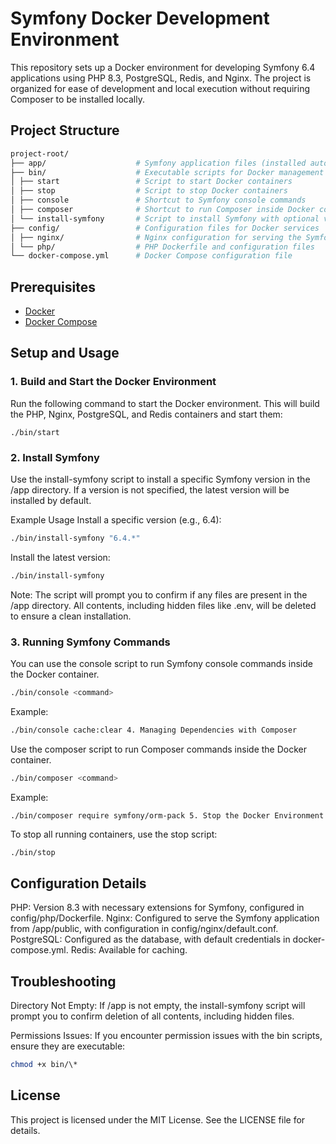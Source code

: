 # Symfony Docker Development Environment

This repository sets up a Docker environment for developing Symfony 6.4 applications using PHP 8.3, PostgreSQL, Redis, and Nginx. The project is organized for ease of development and local execution without requiring Composer to be installed locally.

## Project Structure

```bash
project-root/
├── app/                    # Symfony application files (installed automatically)
├── bin/                    # Executable scripts for Docker management and Symfony commands
│ ├── start                 # Script to start Docker containers
│ ├── stop                  # Script to stop Docker containers
│ ├── console               # Shortcut to Symfony console commands
│ ├── composer              # Shortcut to run Composer inside Docker container
│ └── install-symfony       # Script to install Symfony with optional version
├── config/                 # Configuration files for Docker services
│ ├── nginx/                # Nginx configuration for serving the Symfony app
│ └── php/                  # PHP Dockerfile and configuration files
└── docker-compose.yml      # Docker Compose configuration file
```

## Prerequisites

- [Docker](https://docs.docker.com/get-docker/)
- [Docker Compose](https://docs.docker.com/compose/install/)

## Setup and Usage

### 1. Build and Start the Docker Environment

Run the following command to start the Docker environment. This will build the PHP, Nginx, PostgreSQL, and Redis containers and start them:

```
./bin/start
```

### 2. Install Symfony

Use the install-symfony script to install a specific Symfony version in the /app directory. If a version is not specified, the latest version will be installed by default.

Example Usage
Install a specific version (e.g., 6.4):

```bash
./bin/install-symfony "6.4.*"
```

Install the latest version:

```bash
./bin/install-symfony
```

Note: The script will prompt you to confirm if any files are present in the /app directory. All contents, including hidden files like .env, will be deleted to ensure a clean installation.

### 3. Running Symfony Commands

You can use the console script to run Symfony console commands inside the Docker container.

```bash
./bin/console <command>
```

Example:

```bash
./bin/console cache:clear 4. Managing Dependencies with Composer
```

Use the composer script to run Composer commands inside the Docker container.

```bash
./bin/composer <command>
```

Example:

```
./bin/composer require symfony/orm-pack 5. Stop the Docker Environment
```

To stop all running containers, use the stop script:

```bash
./bin/stop
```

## Configuration Details

PHP: Version 8.3 with necessary extensions for Symfony, configured in config/php/Dockerfile.
Nginx: Configured to serve the Symfony application from /app/public, with configuration in config/nginx/default.conf.
PostgreSQL: Configured as the database, with default credentials in docker-compose.yml.
Redis: Available for caching.

## Troubleshooting

Directory Not Empty: If /app is not empty, the install-symfony script will prompt you to confirm deletion of all contents, including hidden files.

Permissions Issues: If you encounter permission issues with the bin scripts, ensure they are executable:

```bash
chmod +x bin/\*
```

## License

This project is licensed under the MIT License. See the LICENSE file for details.
